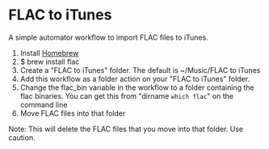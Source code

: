 FLAC to iTunes
==============

A simple automator workflow to import FLAC files to iTunes. 

 1. Install [Homebrew](http://brew.sh/)
 2. $ brew install flac
 3. Create a "FLAC to iTunes" folder. The default is ~/Music/FLAC to iTunes
 4. Add this workflow as a folder action on your "FLAC to iTunes" folder.
 5. Change the flac_bin variable in the workflow to a folder containing the flac binaries. You can get this from "dirname `which flac`" on the command line
 6. Move FLAC files into that folder

Note: This will delete the FLAC files that you move into that folder. Use caution.

